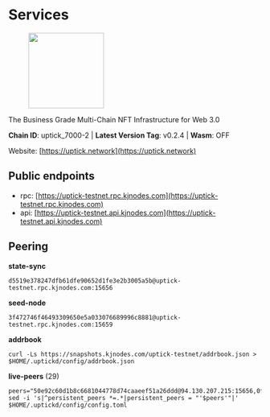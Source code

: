 # Services

<figure><img src="https://raw.githubusercontent.com/kj89/testnet_manuals/main/pingpub/logos/uptick.png" width="150" alt=""><figcaption></figcaption></figure>

The Business Grade Multi-Chain NFT Infrastructure for Web 3.0

**Chain ID**: uptick_7000-2 | **Latest Version Tag**: v0.2.4 | **Wasm**: OFF

Website: [https://uptick.network](https://uptick.network)


## Public endpoints

* rpc: [https://uptick-testnet.rpc.kjnodes.com](https://uptick-testnet.rpc.kjnodes.com)
* api: [https://uptick-testnet.api.kjnodes.com](https://uptick-testnet.api.kjnodes.com)

## Peering

**state-sync**

```
d5519e378247dfb61dfe90652d1fe3e2b3005a5b@uptick-testnet.rpc.kjnodes.com:15656
```

**seed-node**

```
3f472746f46493309650e5a033076689996c8881@uptick-testnet.rpc.kjnodes.com:15659
```

**addrbook**
```
curl -Ls https://snapshots.kjnodes.com/uptick-testnet/addrbook.json > $HOME/.uptickd/config/addrbook.json
```

**live-peers** (29)
```
peers="50e92c60d1b8c6681044778d74caaeef51a26ddd@94.130.207.215:15656,0fcdc6af694d5b9995340549e5ce444dc96de3e0@195.201.197.4:15656,962d620d21ce5caba3e765501dd9b309cfac234f@78.31.64.11:26356,d8777278648d8fc93800692a8b96a7f104df4f9a@194.163.135.127:26656,453aff3405698476967251ee253a03bedf4f0dce@178.211.139.124:15656,2d892493335b4bb1582dabcaa1e832bcba041e79@95.217.4.62:26656,6b5375296e81501b0db0a34a7a04f39520400214@65.108.45.200:27565,79888e0547bfb9937e4a6f4fbdca7ccbf46cbbde@155.133.23.88:26656,7a4f1c0baa2ff31c02163fb658c4eb8d119193c7@95.214.52.173:26656,0afb5ce897e69eec34fb32bf87f4a2f93f79e0b3@65.109.65.210:30656,75aa14851ff12bd4825fe5679958dc278086e2b9@95.216.14.72:34656,94b63fddfc78230f51aeb7ac34b9fb86bd042a77@94.23.207.45:30556,b9d3fe835ded0b93c39befad43fb3c4964ae740f@91.195.101.100:26656,7175172406a124862dc545b8fb1e3545c35173f9@176.9.146.72:14656,db09e85b73c4be1cab07f41422912ccad2aa5744@185.198.27.109:15656,b483acbcae7ccd1244f588144245e9d1124c3de5@88.99.56.200:26666,b14b4e3a46180eccf00d816aed5338db925e2237@185.225.191.149:26656,eb5a3112a64944e2bd701ff8aa99ab95209c6310@185.198.27.110:26656,b1f4cbece3a83ea55ba28a50281eaa3af9119cd4@65.21.129.95:21256,70c19420bb2d40c5a6c3466c69ead6e0877b9cc7@45.85.250.108:26656,1c66685cbf5c8dc0a739eb57c896d35eb2eed17c@141.94.139.233:28656,07df6fd3f41c4bda761931831439ab248eb3dae4@91.223.3.190:55056,0105e6bcc1d69031d27817110050319446101362@65.108.197.178:31656,2298edffe9306e4d9370233c1d29dab567829095@144.91.78.28:26656,8340a33a3794dfef56159f412012c16ce51d96dc@65.109.85.52:46656,2763c95b0c9b0b31c312b06d6ae6887968fb9830@194.163.154.224:26656,12fe5ed38770b4bb59c59e183ec1161aebda2a4e@185.173.38.18:26656,d5519e378247dfb61dfe90652d1fe3e2b3005a5b@65.109.68.190:15656,f06b6a57001440bf3507ba2f09a3010f6d50080b@135.181.133.37:29656"
sed -i 's|^persistent_peers *=.*|persistent_peers = "'$peers'"|' $HOME/.uptickd/config/config.toml
```
